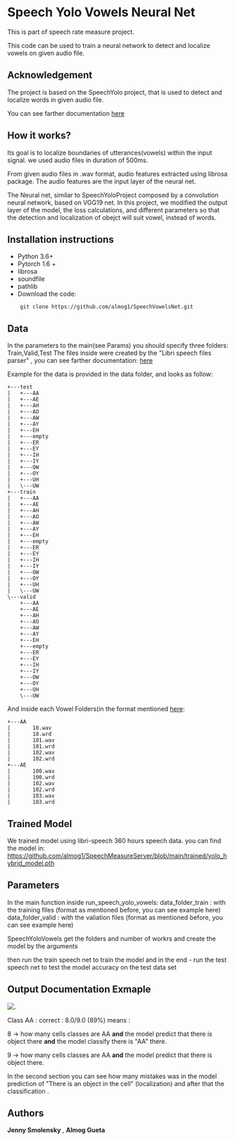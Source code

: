 # Speech Yolo Vowels Neural Net

This is part of speech rate measure project.

This code can be used to train a neural network to detect and localize vowels on given audio file.

## Acknowledgement

The project is based on the SpeechYolo project, that is used to detect and localize words in given audio file.

You can see farther documentation  [here](https://github.com/MLSpeech/speech_yolo)

## How it works?

Its goal is to localize boundaries of utterances(vowels) within the input signal.
we used audio files in duration of 500ms.

From given audio files in .wav format, audio features extracted using librosa package.
The audio features are the input layer of the neural net.

The Neural net, similar to SpeechYoloProject composed by a convolution neural network, 
based on VGG19 net.
In this project, we modified the output layer of the model, the loss calculations, and different parameters 
so that the detection and localization of obejct will suit vowel, instead of words. 


## Installation instructions

* Python 3.6+
* Pytorch 1.6 +
* librosa
* soundfile
* pathlib
* Download the code:
```
    git clone https://github.com/almog1/SpeechVowelsNet.git
```

## Data

In the parameters to the main(see Params) you should specify three folders: Train,Valid,Test
The files inside were created by the "Libri speech files parser" , you can see farther documentation: 
[here](https://github.com/Jenny-Smolensky/libri-speech-files-parser)

Example for the data is provided in the data folder, and looks as follow:
```
+---test
|   +---AA
|   +---AE
|   +---AH
|   +---AO
|   +---AW
|   +---AY
|   +---EH
|   +---empty
|   +---ER
|   +---EY
|   +---IH
|   +---IY
|   +---OW
|   +---OY
|   +---UH
|   \---UW
+---train
|   +---AA
|   +---AE
|   +---AH
|   +---AO
|   +---AW
|   +---AY
|   +---EH
|   +---empty
|   +---ER
|   +---EY
|   +---IH
|   +---IY
|   +---OW
|   +---OY
|   +---UH
|   \---UW
\---valid
    +---AA
    +---AE
    +---AH
    +---AO
    +---AW
    +---AY
    +---EH
    +---empty
    +---ER
    +---EY
    +---IH
    +---IY
    +---OW
    +---OY
    +---UH
    \---UW

```

And inside each Vowel Folders(in the format mentioned [here](https://github.com/Jenny-Smolensky/LibriSpeechFilesParser.git):
```
+---AA
|       10.wav
|       10.wrd
|       101.wav
|       101.wrd
|       102.wav
|       102.wrd
+---AE
|       100.wav
|       100.wrd
|       102.wav
|       102.wrd
|       103.wav
|       103.wrd
```

## Trained Model

We trained model using libri-speech 360 hours speech data.
you can find the model in: https://github.com/almog1/SpeechMeasureServer/blob/main/trained/yolo_hybrid_model.pth

## Parameters

In the main function inside run_speech_yolo_vowels:
data_folder_train : with the training files (format as mentioned before, you can see example here)
data_folder_valid : with the valiation files (format as mentioned before, you can see example here)

SpeechYoloVowels get the folders and number of workrs
and create the model by the arguments

then run the train speech net to train the model
and in the end - run the test speech net to test the model accuracy on the test data set


## Output Documentation Exmaple

![.](./output-sample.jpg)

Class AA : correct : 8.0/9.0 (89%) means :

8 -> how many cells classes are AA **and**
    the model predict that there is object there **and**
	the model classify there is "AA" there.
	
9 -> how many cells classes are AA **and**
	the model predict that there is object there.

In the second section you can see how many mistakes was in the model prediction of "There is an object in the cell" (localization)
and after that the classification .


## Authors

 **Jenny Smolensky**  , **Almog Gueta** 
 
 

